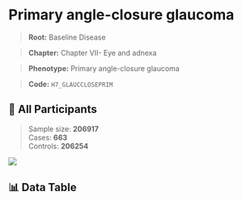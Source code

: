 # Primary angle-closure glaucoma

> **Root:** Baseline Disease  

> **Chapter:** Chapter VII- Eye and adnexa  

> **Phenotype:** Primary angle-closure glaucoma  

> **Code:** `H7_GLAUCCLOSEPRIM`

## 🧪 All Participants  
> Sample size: **206917**  
> Cases: **663**  
> Controls: **206254**
<img src="/Sensitive/Figures/ALL/Incidence/H7_GLAUCCLOSEPRIM.png"/>

## 📊 Data Table
<CsvTableMRF src="/Sensitive/Data/ALL/Incidence/COX_H7_GLAUCCLOSEPRIM.csv"/>

